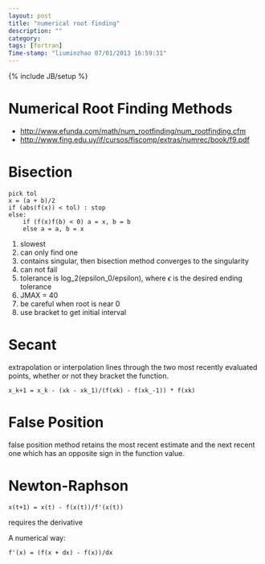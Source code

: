 ```yaml
---
layout: post
title: "numerical root finding"
description: ""
category:
tags: [fortran]
Time-stamp: "liuminzhao 07/01/2013 16:59:31"
---
```

{% include JB/setup %}

Numerical Root Finding Methods
==========

- <http://www.efunda.com/math/num_rootfinding/num_rootfinding.cfm>
- <http://www.fing.edu.uy/if/cursos/fiscomp/extras/numrec/book/f9.pdf>

# Bisection #

    pick tol
	x = (a + b)/2
	if (abs(f(x)) < tol) : stop
	else:
	    if (f(x)f(b) < 0) a = x, b = b
		else a = a, b = x

1. slowest
2. can only find one
3. contains singular, then bisection method converges to the singularity
4. can not fail
5. tolerance is log\_2(epsilon\_0/epsilon), where $\epsilon$ is the desired ending tolerance
6. JMAX = 40
7. be careful when root is near 0
8. use bracket to get initial interval

# Secant #

extrapolation or interpolation lines through the two most recently evaluated points,
whether or not they bracket the function.

    x_k+1 = x_k - (xk - xk_1)/(f(xk) - f(xk_-1)) * f(xk)

# False Position #

 false position method retains the most recent estimate and the next recent one which has an opposite sign in the function value.


# Newton-Raphson #

    x(t+1) = x(t) - f(x(t))/f'(x(t))

requires the derivative

A numerical way:

    f'(x) = (f(x + dx) - f(x))/dx
